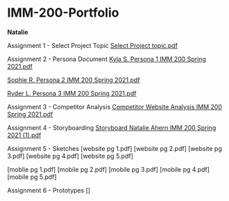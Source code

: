 # IMM-200-Portfolio
**Natalie**



Assignment 1 - Select Project Topic
[Select Project topic.pdf](https://github.com/nmahern/IMM-200-Portfolio/files/6058973/Select.Project.topic.pdf)

Assignment 2 - Persona Document
[Kyla S. Persona 1 IMM 200 Spring 2021.pdf](https://github.com/nmahern/IMM-200-Portfolio/files/6058978/Kyla.S.Persona.1.IMM.200.Spring.2021.pdf)

[Sophie R.  Persona 2 IMM 200 Spring 2021.pdf](https://github.com/nmahern/IMM-200-Portfolio/files/6058981/Sophie.R.Persona.2.IMM.200.Spring.2021.pdf)

[Ryder L. Persona 3 IMM 200 Spring 2021.pdf](https://github.com/nmahern/IMM-200-Portfolio/files/6058982/Ryder.L.Persona.3.IMM.200.Spring.2021.pdf)

Assignment 3 - Competitor Analysis
[Competitor Website Analysis IMM 200 Spring 2021.pdf](https://github.com/nmahern/IMM-200-Portfolio/files/6058972/Competitor.Website.Analysis.IMM.200.Spring.2021.pdf)

Assignment 4 - Storyboarding
[Storyboard Natalie Ahern IMM 200 Spring 2021 (1).pdf](https://github.com/nmahern/IMM-200-Portfolio/files/6253838/Storyboard.Natalie.Ahern.IMM.200.Spring.2021.pdf)

Assignment 5 - Sketches
[website pg 1.pdf]
[website pg 2.pdf]
[website pg 3.pdf]
[website pg 4.pdf]
[website pg 5.pdf]

[moblie pg 1.pdf]
[mobile pg 2.pdf]
[mobile pg 3.pdf]
[mobile pg 4.pdf]
[mobile pg 5.pdf]


Assignment 6 - Prototypes
[]

